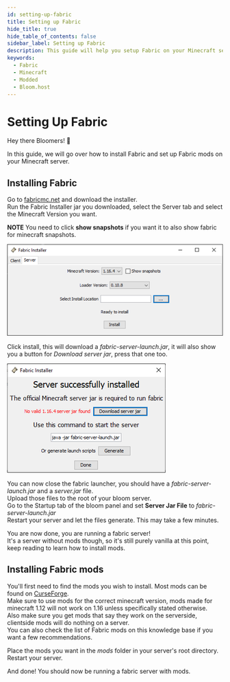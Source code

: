```yaml
---
id: setting-up-fabric
title: Setting up Fabric
hide_title: true
hide_table_of_contents: false
sidebar_label: Setting up Fabric
description: This guide will help you setup Fabric on your Minecraft server
keywords:
  - Fabric
  - Minecraft
  - Modded
  - Bloom.host
---
```

# Setting Up Fabric
Hey there Bloomers! 👋

In this guide, we will go over how to install Fabric and set up Fabric mods on your Minecraft server.

## Installing Fabric
Go to [fabricmc.net](https://fabricmc.net/use/?page=server) and download the installer.  
Run the Fabric Installer jar you downloaded, select the Server tab and select the Minecraft Version you want. 

**NOTE** You need to click **show snapshots** if you want it to also show fabric for minecraft snapshots.

![Bloom.host Fabric](../static/img/setting-up-fabric/setting-up-fabric1.png)
  
Click install, this will download a *fabric-server-launch.jar*, it will also show you a button for *Download server jar*, press that one too.

![Bloom.host Fabric](../static/img/setting-up-fabric/setting-up-fabric2.png)


You can now close the fabric launcher, you should have a *fabric-server-launch.jar* and a *server.jar* file.  
Upload those files to the root of your bloom server.  
Go to the Startup tab of the bloom panel and set **Server Jar File** to *fabric-server-launch.jar*  
Restart your server and let the files generate. This may take a few minutes. 

You are now done, you are running a fabric server!  
It's a server without mods though, so it's still purely vanilla at this point, keep reading to learn how to install mods.
 
## Installing Fabric mods 
 
You'll first need to find the mods you wish to install. Most mods can be found on [CurseForge](https://www.curseforge.com/minecraft/mc-mods/fabric).  
Make sure to use mods for the correct minecraft version, mods made for minecraft 1.12 will not work on 1.16 unless specifically stated otherwise.  
Also make sure you get mods that say they work on the serverside, clientside mods will do nothing on a server.  
You can also check the list of Fabric mods on this knowledge base if you want a few recommendations.

Place the mods you want in the *mods* folder in your server's root directory.  
Restart your server.

And done! You should now be running a fabric server with mods.

